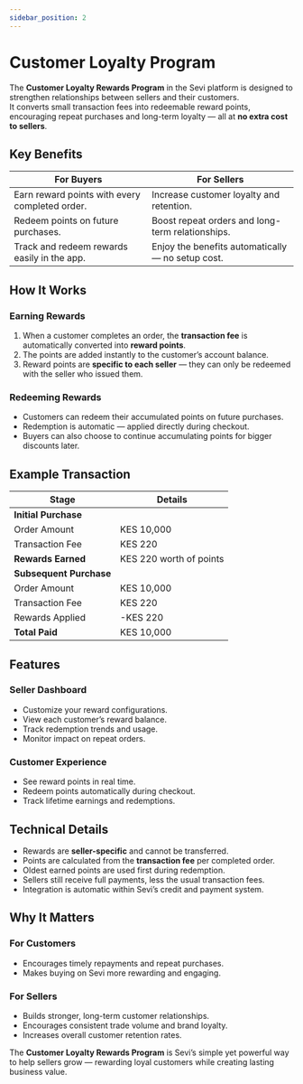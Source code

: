 ```yaml
---
sidebar_position: 2
---
```


# Customer Loyalty Program

The **Customer Loyalty Rewards Program** in the Sevi platform is designed to strengthen relationships between sellers and their customers.  
It converts small transaction fees into redeemable reward points, encouraging repeat purchases and long-term loyalty — all at **no extra cost to sellers**.

<!-- ![Customer Loyalty Program](/seller/admin/agent/loyalty.png) -->


## Key Benefits

| **For Buyers** | **For Sellers** |
|-----------------|-----------------|
| Earn reward points with every completed order. | Increase customer loyalty and retention. |
| Redeem points on future purchases. | Boost repeat orders and long-term relationships. |
| Track and redeem rewards easily in the app. | Enjoy the benefits automatically — no setup cost. |


## How It Works

### Earning Rewards
1. When a customer completes an order, the **transaction fee** is automatically converted into **reward points**.  
2. The points are added instantly to the customer’s account balance.  
3. Reward points are **specific to each seller** — they can only be redeemed with the seller who issued them.  

### Redeeming Rewards
- Customers can redeem their accumulated points on future purchases.  
- Redemption is automatic — applied directly during checkout.  
- Buyers can also choose to continue accumulating points for bigger discounts later.  


## Example Transaction

| **Stage** | **Details** |
|------------|-------------|
| **Initial Purchase** |  |
| Order Amount | KES 10,000 |
| Transaction Fee | KES 220 |
| **Rewards Earned** | KES 220 worth of points |
| **Subsequent Purchase** |  |
| Order Amount | KES 10,000 |
| Transaction Fee | KES 220 |
| Rewards Applied | -KES 220 |
| **Total Paid** | KES 10,000 |


## Features

### Seller Dashboard
- Customize your reward configurations.  
- View each customer’s reward balance.  
- Track redemption trends and usage.  
- Monitor impact on repeat orders.  

### Customer Experience
- See reward points in real time.  
- Redeem points automatically during checkout.  
- Track lifetime earnings and redemptions.  


## Technical Details

- Rewards are **seller-specific** and cannot be transferred.  
- Points are calculated from the **transaction fee** per completed order.  
- Oldest earned points are used first during redemption.  
- Sellers still receive full payments, less the usual transaction fees.  
- Integration is automatic within Sevi’s credit and payment system.  


## Why It Matters

### For Customers
- Encourages timely repayments and repeat purchases.  
- Makes buying on Sevi more rewarding and engaging.  

### For Sellers
- Builds stronger, long-term customer relationships.  
- Encourages consistent trade volume and brand loyalty.  
- Increases overall customer retention rates.  


The **Customer Loyalty Rewards Program** is Sevi’s simple yet powerful way to help sellers grow — rewarding loyal customers while creating lasting business value.
